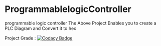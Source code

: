 
# ProgrammablelogicController
programmable logic controller
The Above Project Enables you to create a PLC Diagram and Convert it to hex

Project Grade : [![Codacy Badge](https://api.codacy.com/project/badge/Grade/15e735be14534c7a85728085dd701cce)](https://www.codacy.com/app/sharmapuneet1510/ProgrammablelogicController?utm_source=github.com&amp;utm_medium=referral&amp;utm_content=GrandViewTech/ProgrammablelogicController&amp;utm_campaign=Badge_Grade)
